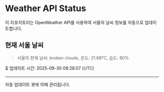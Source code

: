
# Weather API Status

이 리포지토리는 OpenWeather API를 사용하여 서울의 날씨 정보를 자동으로 업데이트합니다.

## 현재 서울 날씨
> 서울의 현재 날씨: broken clouds, 온도: 21.68°C, 습도: 80%

⏳ 업데이트 시간: 2025-09-30 09:28:57 (UTC)

---
자동 업데이트 봇에 의해 관리됩니다.
